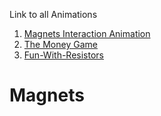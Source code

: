 Link to all Animations
1. [Magnets Interaction Animation](https://github.com/convosyn/Magnets)
2. [The Money Game](https://github.com/convosyn/The-Money-Game/)
3. [Fun-With-Resistors](https://github.com/convosyn/Fun-With-resistors)

# Magnets
